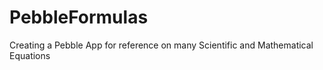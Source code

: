 PebbleFormulas
==============

Creating a Pebble App for reference on many Scientific and Mathematical Equations
